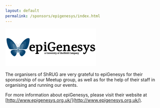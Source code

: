 ```yaml
---
layout: default
permalink: /sponsors/epigenesys/index.html
---
```


![epiGenesys](/img/epigenesys.png)

The organisers of ShRUG are very grateful to epiGenesys for their sponsorship of our Meetup group, as well as for the help of their staff in organising and running our events.

For more information about epiGenesys, please visit their website at [http://www.epigenesys.org.uk/](http://www.epigenesys.org.uk/).
